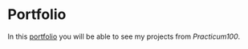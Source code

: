 # Portfolio 

In this [portfolio](https://tonkalicious.github.io/PortfolioPracticum100/) you will be able to see my projects from *Practicum100*.
